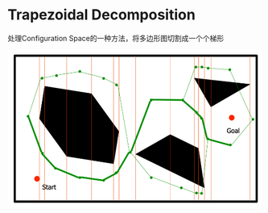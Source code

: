 # Trapezoidal Decomposition

处理Configuration Space的一种方法，将多边形图切割成一个个梯形

![Alt text](../../../../.gitbook/assets/1546201910730.png)

